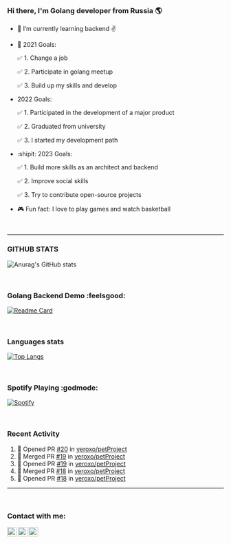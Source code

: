 ### Hi there, I'm Golang developer from Russia 🌎

- 🌱 I’m currently learning backend ✌
- 👻 2021 Goals: 

  :white_check_mark: 1. Change a job
  
  :white_check_mark: 2. Participate in golang meetup
  
  :white_check_mark: 3. Build up my skills and develop
  
- 2022 Goals:

  :white_check_mark: 1. Participated in the development of a major product

  :white_check_mark: 2. Graduated from university

  :white_check_mark: 3. I started my development path
  
- :shipit: 2023 Goals:

  :white_check_mark: 1. Build more skills as an architect and backend

  :white_check_mark: 2. Improve social skills

  :white_check_mark: 3. Try to contribute open-source projects

- 🎮 Fun fact: I love to play games and watch basketball


<br />



---

### GITHUB STATS

![Anurag's GitHub stats](https://github-readme-stats.vercel.app/api?username=onohite&show_icons=false&theme=cobalt)

<br />

### Golang Backend Demo :feelsgood:
[![Readme Card](https://github-readme-stats.vercel.app/api/pin/?username=onohite&repo=petProject)](https://github.com/onohite/petProject)

<br />

### Languages stats
[![Top Langs](https://github-readme-stats.vercel.app/api/top-langs/?username=onohite&langs_count=6)](https://github.com/onohite)

<br />

### Spotify Playing :godmode:  
[![Spotify](https://spotify-github-readme.vercel.app/api/spotify)](https://open.spotify.com/playlist/7ASQPty7dSWufFW6Vmghi8?si=cae0862bd50547f8)

<br />

### Recent Activity
<!--START_SECTION:activity-->
1. 💪 Opened PR [#20](https://github.com/yeroxo/petProject/pull/20) in [yeroxo/petProject](https://github.com/yeroxo/petProject)
2. 🎉 Merged PR [#19](https://github.com/yeroxo/petProject/pull/19) in [yeroxo/petProject](https://github.com/yeroxo/petProject)
3. 💪 Opened PR [#19](https://github.com/yeroxo/petProject/pull/19) in [yeroxo/petProject](https://github.com/yeroxo/petProject)
4. 🎉 Merged PR [#18](https://github.com/yeroxo/petProject/pull/18) in [yeroxo/petProject](https://github.com/yeroxo/petProject)
5. 💪 Opened PR [#18](https://github.com/yeroxo/petProject/pull/18) in [yeroxo/petProject](https://github.com/yeroxo/petProject)
<!--END_SECTION:activity-->

---

<br />

### Contact with me:
[<img align="left" alt="onohite"  width=22px  src="https://cdn.jsdelivr.net/npm/simple-icons@v3/icons/telegram.svg" />][telegram] 
[<img align="left" alt="onohite |  LinkedIn" width=22px  src="https://cdn.jsdelivr.net/npm/simple-icons@v3/icons/linkedin.svg" />][linkedin]
[<img align="left" alt="onohite | Instagram"  width=22px  src="https://cdn.jsdelivr.net/npm/simple-icons@v3/icons/instagram.svg" />][instagram]

<br />

[telegram]: https://t.me/onohite
[linkedin]: https://www.linkedin.cn/in/artem-kolyvanov/
[instagram]: https://www.instagram.com/onohite/












